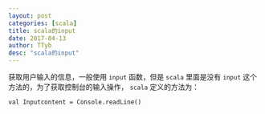 ```yaml
---
layout: post
categories: [scala]
title: scala的input
date: 2017-04-13
author: TTyb
desc: "scala的input"
---
```


获取用户输入的信息，一般使用 `input` 函数，但是 `scala` 里面是没有 `input` 这个方法的，为了获取控制台的输入操作， `scala` 定义的方法为：

```
val Inputcontent = Console.readLine()
```